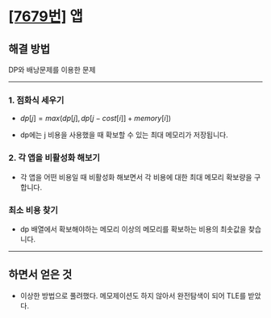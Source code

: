 # [[7679번]](https://www.acmicpc.net/problem/7579) 앱

## 해결 방법

DP와 배낭문제를 이용한 문제

---

### 1. 점화식 세우기

- $dp[j] = max(dp[j], dp[j - cost[i]] + memory[i])$

- dp에는 j 비용을 사용했을 때 확보할 수 있는 최대 메모리가 저장됩니다.

### 2. 각 앱을 비활성화 해보기

- 각 앱을 어떤 비용일 때 비활성화 해보면서 각 비용에 대한 최대 메모리 확보량을 구합니다.

### 최소 비용 찾기

- dp 배열에서 확보해야하는 메모리 이상의 메모리를 확보하는 비용의 최솟값을 찾습니다.

---

## 하면서 얻은 것

- 이상한 방법으로 풀려했다. 메모제이션도 하지 않아서 완전탐색이 되어 TLE를 받았다.